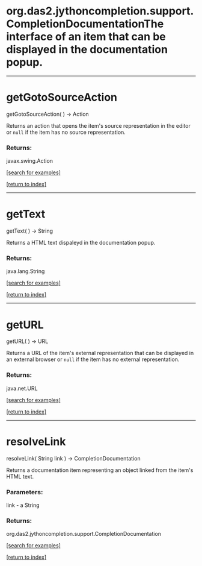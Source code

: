 # org.das2.jythoncompletion.support.CompletionDocumentationThe interface of an item that can be displayed in the documentation popup.
***
<a name="getGotoSourceAction"></a>
# getGotoSourceAction
getGotoSourceAction(  ) &rarr; Action

Returns an action that opens the item's source representation in the editor
 or <code>null</code> if the item has no source representation.

### Returns:
javax.swing.Action


<a href="https://github.com/autoplot/dev/search?q=getGotoSourceAction&unscoped_q=getGotoSourceAction">[search for examples]</a>

<a href="https://github.com/autoplot/documentation/blob/master/javadoc/index-all.md">[return to index]</a>

***
<a name="getText"></a>
# getText
getText(  ) &rarr; String

Returns a HTML text dispaleyd in the documentation popup.

### Returns:
java.lang.String


<a href="https://github.com/autoplot/dev/search?q=getText&unscoped_q=getText">[search for examples]</a>

<a href="https://github.com/autoplot/documentation/blob/master/javadoc/index-all.md">[return to index]</a>

***
<a name="getURL"></a>
# getURL
getURL(  ) &rarr; URL

Returns a URL of the item's external representation that can be displayed
 in an external browser or <code>null</code> if the item has no external
 representation.

### Returns:
java.net.URL


<a href="https://github.com/autoplot/dev/search?q=getURL&unscoped_q=getURL">[search for examples]</a>

<a href="https://github.com/autoplot/documentation/blob/master/javadoc/index-all.md">[return to index]</a>

***
<a name="resolveLink"></a>
# resolveLink
resolveLink( String link ) &rarr; CompletionDocumentation

Returns a documentation item representing an object linked from the item's 
 HTML text.

### Parameters:
link - a String

### Returns:
org.das2.jythoncompletion.support.CompletionDocumentation


<a href="https://github.com/autoplot/dev/search?q=resolveLink&unscoped_q=resolveLink">[search for examples]</a>

<a href="https://github.com/autoplot/documentation/blob/master/javadoc/index-all.md">[return to index]</a>

